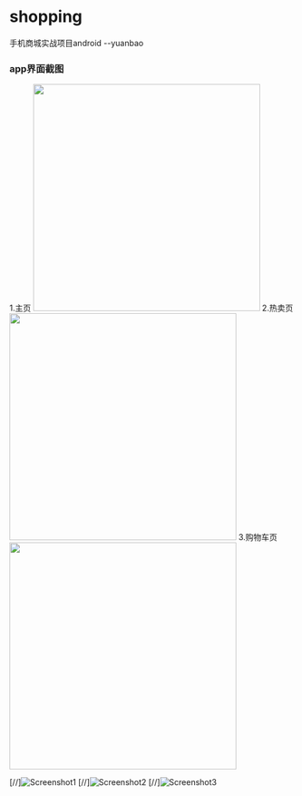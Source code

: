 # shopping
手机商城实战项目android  --yuanbao

### app界面截图
1.主页 
<img src="yb_images/Screenshot_1.png" width="400px" /> 
2.热卖页 
<img src="yb_images/Screenshot_2.png" width="400px" /> 
3.购物车页 
<img src="yb_images/Screenshot_3.png" width="400px" /> 
  
 [//]![Screenshot1](yb_images/Screenshot_1.png)
 [//]![Screenshot2](yb_images/Screenshot_2.png)
 [//]![Screenshot3](yb_images/Screenshot_3.png)